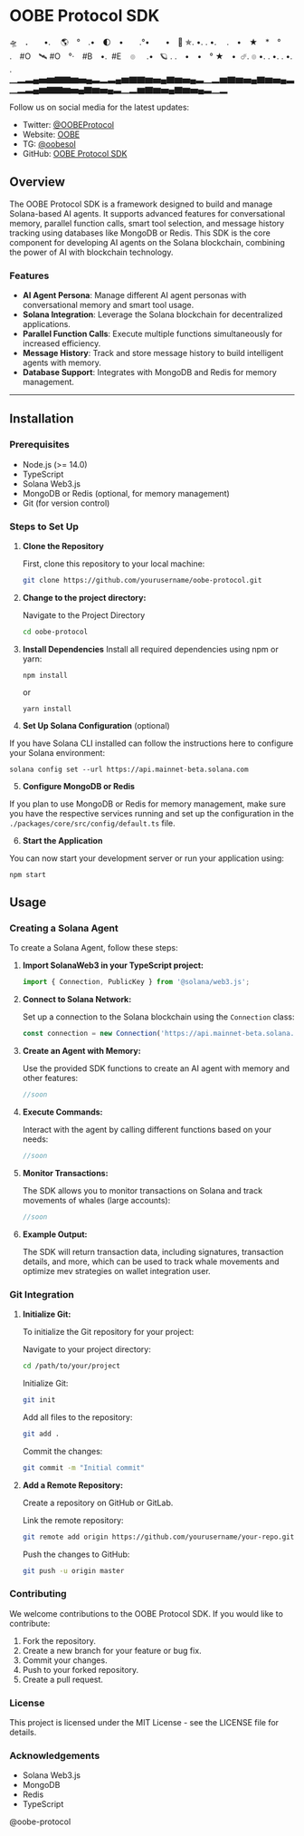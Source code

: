 # OOBE Protocol SDK

🛸　**.**　　•.  　🌎　°　.•　🌓　•　　.°•　　•　🚀 ✯.    •.    .  •. 
　.　•　★　*　°　  　.　#O　🛰 #O　°·　#B　•.  #E    ๏     .•   🪐  .
.　•　•　° ★　•  ☄.       ๏       •.      .  •.      .     •.      .
▁▂▃▄▅▆▇▇▆▅▄▃▂▃▄▆▇▇▆▅▄▇▆▅▄▃▁▂▆▇▆▅▄▇▆▅▄▃▁▂▃▄▆▇▇▆▅▄▇▆▅▄▃▁▂▆▇▆▅▄▇▆▅▄▃▁▂

Follow us on social media for the latest updates:
- Twitter: [@OOBEProtocol](https://x.com/OOBEonSol)
- Website: [OOBE](https://oobe.me/)
- TG: [@oobesol](https://t.me/oobesol)
- GitHub: [OOBE Protocol SDK](https://github.com/CryptoFamilyNFT/oobe-protocol)

## Overview
The OOBE Protocol SDK is a framework designed to build and manage Solana-based AI agents. It supports advanced features for conversational memory, parallel function calls, smart tool selection, and message history tracking using databases like MongoDB or Redis. This SDK is the core component for developing AI agents on the Solana blockchain, combining the power of AI with blockchain technology.

### Features
- **AI Agent Persona**: Manage different AI agent personas with conversational memory and smart tool usage.
- **Solana Integration**: Leverage the Solana blockchain for decentralized applications.
- **Parallel Function Calls**: Execute multiple functions simultaneously for increased efficiency.
- **Message History**: Track and store message history to build intelligent agents with memory.
- **Database Support**: Integrates with MongoDB and Redis for memory management.

---

## Installation

### Prerequisites

- Node.js (>= 14.0)
- TypeScript
- Solana Web3.js
- MongoDB or Redis (optional, for memory management)
- Git (for version control)

### Steps to Set Up

1. **Clone the Repository**

   First, clone this repository to your local machine:

   ```bash
   git clone https://github.com/yourusername/oobe-protocol.git


2. **Change to the project directory:**
   
   Navigate to the Project Directory

   ```bash
   cd oobe-protocol

3. **Install Dependencies**
Install all required dependencies using npm or yarn:

   ```npm install```

   or

   ```yarn install```

4. **Set Up Solana Configuration** (optional)

If you have Solana CLI installed can follow the instructions here to  configure your Solana environment:

```solana config set --url https://api.mainnet-beta.solana.com```

5. **Configure MongoDB or Redis**

If you plan to use MongoDB or Redis for memory management, make sure you have the respective services running and set up the configuration in the ```./packages/core/src/config/default.ts``` file.

6. **Start the Application**

You can now start your development server or run your application using:

```npm start```

## Usage

### Creating a Solana Agent

To create a Solana Agent, follow these steps:

1. **Import SolanaWeb3 in your TypeScript project:**

    ```typescript
    import { Connection, PublicKey } from '@solana/web3.js';
    ```

2. **Connect to Solana Network:**

    Set up a connection to the Solana blockchain using the `Connection` class:

    ```typescript
    const connection = new Connection('https://api.mainnet-beta.solana.com');
    ```

3. **Create an Agent with Memory:**

    Use the provided SDK functions to create an AI agent with memory and other features:

    ```typescript
    //soon
    ```

4. **Execute Commands:**

    Interact with the agent by calling different functions based on your needs:

    ```typescript
    //soon
    ```

5. **Monitor Transactions:**

    The SDK allows you to monitor transactions on Solana and track movements of whales (large accounts):

    ```typescript
    //soon
    ```

6. **Example Output:**

    The SDK will return transaction data, including signatures, transaction details, and more, which can be used to track whale movements and optimize mev strategies on wallet integration user.

### Git Integration

1. **Initialize Git:**

    To initialize the Git repository for your project:

    Navigate to your project directory:

    ```sh
    cd /path/to/your/project
    ```

    Initialize Git:

    ```sh
    git init
    ```

    Add all files to the repository:

    ```sh
    git add .
    ```

    Commit the changes:

    ```sh
    git commit -m "Initial commit"
    ```

2. **Add a Remote Repository:**

    Create a repository on GitHub or GitLab.

    Link the remote repository:

    ```sh
    git remote add origin https://github.com/yourusername/your-repo.git
    ```

    Push the changes to GitHub:

    ```sh
    git push -u origin master
    ```

### Contributing

We welcome contributions to the OOBE Protocol SDK. If you would like to contribute:

1. Fork the repository.
2. Create a new branch for your feature or bug fix.
3. Commit your changes.
4. Push to your forked repository.
5. Create a pull request.

### License

This project is licensed under the MIT License - see the LICENSE file for details.

### Acknowledgements

- Solana Web3.js
- MongoDB
- Redis
- TypeScript


@oobe-protocol